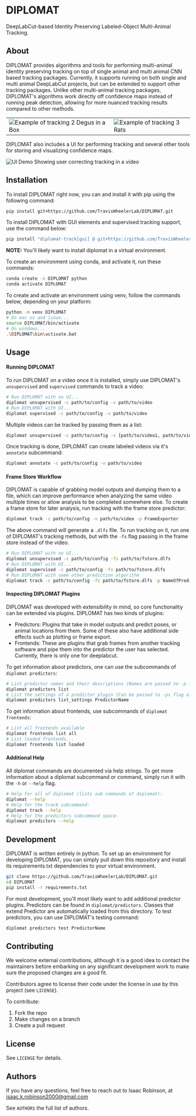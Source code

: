 # DIPLOMAT

DeepLabCut-based Identity Preserving Labeled-Object Multi-Animal Tracking.

## About

DIPLOMAT provides algorithms and tools for performing multi-animal identity preserving tracking on top of single animal and multi animal CNN based tracking packages. Currently, it supports running on both single and multi animal DeepLabCut projects, but can be extended to support other tracking
packages. Unlike other multi-animal tracking packages, DIPLOMAT's algorithms work directly off confidence maps instead of running peak detection, allowing for more nuanced tracking results compared to other methods. 

|     |     |
|-----|-----|
| ![Example of tracking 2 Degus in a Box](imgs/example1.gif) | ![Example of tracking 3 Rats](imgs/example2.gif) |

DIPLOMAT also includes a UI for performing tracking and several other tools for storing and visualizing confidence maps. 

![UI Demo Showing user correcting tracking in a video](imgs/UIDemo.gif)

## Installation

To install DIPLOMAT right now, you can and install it with pip using the following command:
```bash
pip install git+https://github.com/TravisWheelerLab/DIPLOMAT.git
```
To install DIPLOMAT with GUI elements and supervised tracking support, use the command below:
```bash
pip install "diplomat-track[gui] @ git+https://github.com/TravisWheelerLab/DIPLOMAT.git"
```

**NOTE:** You'll likely want to install diplomat in a virtual environment.

To create an environment using conda, and activate it, run these commands:
```bash
conda create -n DIPLOMAT python
conda activate DIPLOMAT
```

To create and activate an environment using venv, follow the commands below, depending on your platform:
```bash
python -m venv DIPLOMAT
# On mac os and linux...
source DIPLOMAT/bin/activate
# On windows...
.\DIPLOMAT\bin\activate.bat
```

## Usage

#### Running DIPLOMAT

To run DIPLOMAT on a video once it is installed, simply use DIPLOMAT's `unsupervised` and `supervised` commands to track a video:
```bash
# Run DIPLOMAT with no UI...
diplomat unsupervised -c path/to/config -v path/to/video
# Run DIPLOMAT with UI...
diplomat supervised -c path/to/config -v path/to/video
```

Multiple videos can be tracked by passing them as a list:
```bash
diplomat unsupervised -c path/to/config -v [path/to/video1, path/to/video2, "path/to/video3"]
```

Once tracking is done, DIPLOMAT can create labeled videos via it's `annotate` subcommand:
```bash
diplomat annotate -c path/to/config -v path/to/video
```

#### Frame Store Workflow

DIPLOMAT is capable of grabbing model outputs and dumping them to a file, which can improve performance
when analyzing the same video multiple times or allow analysis to be completed somewhere else. To create
a frame store for later analysis, run tracking with the frame store predictor:

```bash
diplomat track -c path/to/config -v path/to/video -p FrameExporter
```

The above command will generate a `.dlfs` file. To run tracking on it, run one of DIPLOMAT's tracking methods, but with the `-fs` flag passing in
the frame store instead of the video.
```bash
# Run DIPLOMAT with no UI...
diplomat unsupervised -c path/to/config -fs path/to/fstore.dlfs
# Run DIPLOMAT with UI...
diplomat supervised -c path/to/config -fs path/to/fstore.dlfs
# Run DIPLOMAT with some other prediction algorithm
diplomat track -c path/to/config -fs path/to/fstore.dlfs -p NameOfPredictorPlugin
```

#### Inspecting DIPLOMAT Plugins

DIPLOMAT was developed with extensibility in mind, so core functionality can be extended via plugins. DIPLOMAT has two kinds of plugins:
 - Predictors: Plugins that take in model outputs and predict poses, or animal locations from them. Some of these also have additional side effects such as plotting or frame export.
 - Frontends: These are plugins that grab frames from another tracking software and pipe them into the predictor the user has selected. Currently, there is only one for deeplabcut.

To get information about predictors, one can use the subcommands of `diplomat predictors`:
```bash
# List predictor names and their descriptions (Names are passed to -p flag of track).
diplomat predictors list
# List the settings of a predictor plugin (Can be passed to -ps flag of track to configure them).
diplomat predictors list_settings PredictorName
```

To get information about frontends, use subcommands of `diplomat frontends`:
```bash
# List all frontends available
diplomat frontends list all
# List loaded frontends...
diplomat frontends list loaded
```

#### Additional Help

All diplomat commands are documented via help strings. To get more information about a diplomat subcommand or command, simply run it with the `-h` or `--help` flag.

```bash
# Help for all of diplomat (lists sub commands of diplomat):
diplomat --help 
# Help for the track subcommand:
diplomat track --help
# Help for the predictors subcommand space:
diplomat predictors --help
```

## Development

DIPLOMAT is written entirely in python. To set up an environment for developing DIPLOMAT, you can simply pull down this repository and install its
requirements.txt dependencies to your virtual environment.

```bash
git clone https://github.com/TravisWheelerLab/DIPLOMAT.git
cd DIPLOMAT
pip install -r requirements.txt
```

For most development, you'll most likely want to add additional predictor plugins. Predictors can be found in `diplomat/predictors`. Classes that
extend Predictor are automatically loaded from this directory. To test predictors, you can use DIPLOMAT's testing command:
```bash
diplomat predictors test PredictorName
```

## Contributing

We welcome external contributions, although it is a good idea to contact the
maintainers before embarking on any significant development work to make sure
the proposed changes are a good fit.

Contributors agree to license their code under the license in use by this
project (see `LICENSE`).

To contribute:

  1. Fork the repo
  2. Make changes on a branch
  3. Create a pull request

## License

See `LICENSE` for details.

## Authors

If you have any questions, feel free to reach out to Isaac Robinson, at [isaac.k.robinson2000@gmail.com](mailto:isaac.k.robinson2000@gmail.com)

See `AUTHORS` the full list of authors.

